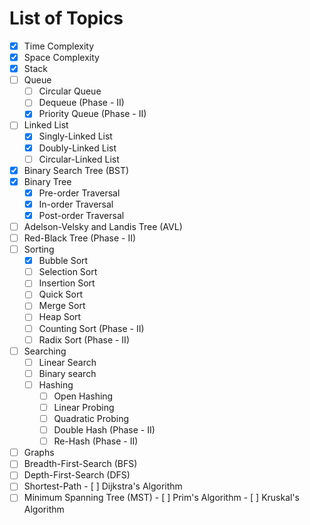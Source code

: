 # List of Topics

- [x] Time Complexity
- [x] Space Complexity
- [x] Stack
- [ ] Queue
  - [ ] Circular Queue
  - [ ] Dequeue (Phase - II)
  - [x] Priority Queue (Phase - II)
- [ ] Linked List
  - [x] Singly-Linked List
  - [x] Doubly-Linked List
  - [ ] Circular-Linked List
- [x] Binary Search Tree (BST)
- [x] Binary Tree
  - [x] Pre-order Traversal
  - [x] In-order Traversal
  - [x] Post-order Traversal
- [ ] Adelson-Velsky and Landis Tree (AVL)
- [ ] Red-Black Tree (Phase - II)
- [ ] Sorting
  - [x] Bubble Sort
  - [ ] Selection Sort
  - [ ] Insertion Sort
  - [ ] Quick Sort
  - [ ] Merge Sort
  - [ ] Heap Sort
  - [ ] Counting Sort (Phase - II)
  - [ ] Radix Sort (Phase - II)
- [ ] Searching
  - [ ] Linear Search
  - [ ] Binary search
  - [ ] Hashing
    - [ ] Open Hashing
    - [ ] Linear Probing
    - [ ] Quadratic Probing
    - [ ] Double Hash (Phase - II)
    - [ ] Re-Hash (Phase - II)
- [ ]  Graphs
  - [ ]  Breadth-First-Search (BFS)
  - [ ]  Depth-First-Search (DFS)
  - [ ]  Shortest-Path
    - [ ]  Dijkstra's Algorithm
  - [ ]  Minimum Spanning Tree (MST)
    - [ ]  Prim's Algorithm
    - [ ]  Kruskal's Algorithm
